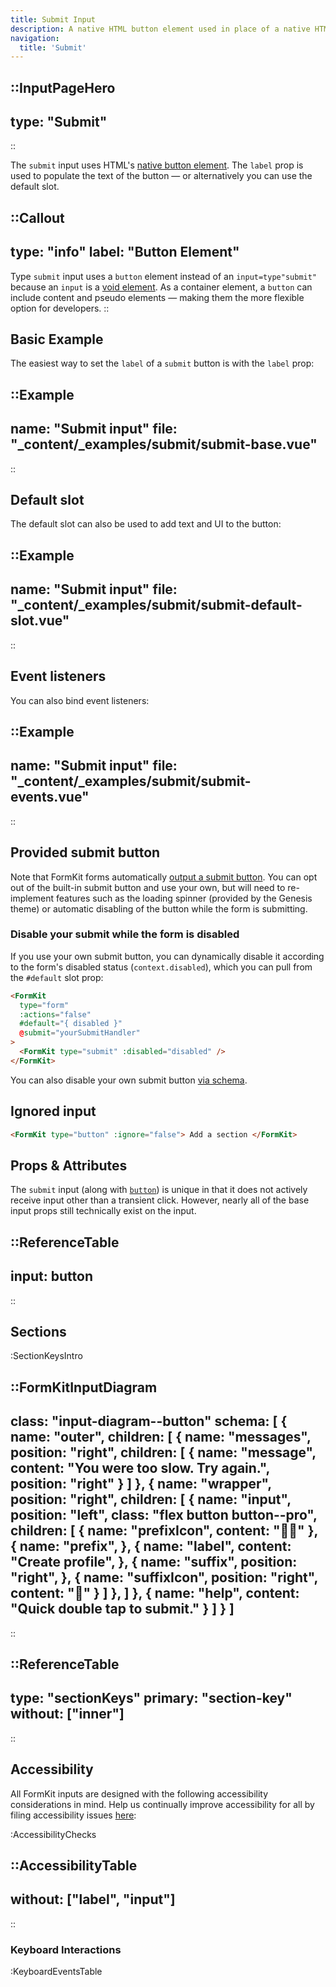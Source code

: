 ```yaml
---
title: Submit Input
description: A native HTML button element used in place of a native HTML submit input.
navigation:
  title: 'Submit'
---
```


::InputPageHero
---
type: "Submit"
---
::

The `submit` input uses HTML's [native button element](https://developer.mozilla.org/en-US/docs/Web/HTML/Element/button). The `label` prop is used to populate the text of the button — or alternatively you can use the default slot.

::Callout
---
type: "info"
label: "Button Element"
---
Type <code>submit</code> input uses a <code>button</code> element instead of an <code>input=type"submit"</code> because an <code>input</code> is a <a href="https://developer.mozilla.org/en-US/docs/Glossary/Void_element" title="Void element">void element</a>. As a container element, a <code>button</code> can include content and pseudo elements — making them the more flexible option for developers.
::

## Basic Example

The easiest way to set the `label` of a `submit` button is with the `label` prop:

::Example
---
name: "Submit input"
file: "_content/_examples/submit/submit-base.vue"
---
::


## Default slot

The default slot can also be used to add text and UI to the button:

::Example
---
name: "Submit input"
file: "_content/_examples/submit/submit-default-slot.vue"
---
::


## Event listeners

You can also bind event listeners:

::Example
---
name: "Submit input"
file: "_content/_examples/submit/submit-events.vue"
---
::


## Provided submit button

Note that FormKit forms automatically [output a submit button](/inputs/form#provided-submit-button). You can opt out of the built-in submit button and use your own, but will need to re-implement features such as the loading spinner (provided by the Genesis theme) or automatic disabling of the button while the form is submitting.

### Disable your submit while the form is disabled

If you use your own submit button, you can dynamically disable it according to the form's disabled status (`context.disabled`), which you can pull from the `#default` slot prop:

```html
<FormKit
  type="form"
  :actions="false"
  #default="{ disabled }"
  @submit="yourSubmitHandler"
>
  <FormKit type="submit" :disabled="disabled" />
</FormKit>
```

You can also disable your own submit button [via schema](https://formkit.link/6e6d3e9b251a3662af15bd0c1c55e4be).

## Ignored input

<ignored-input-docs></ignored-input-docs>

```html
<FormKit type="button" :ignore="false"> Add a section </FormKit>
```

## Props & Attributes

The `submit` input (along with [`button`](/inputs/button)) is unique in that it does not actively receive input other than a transient click. However, nearly all of the base input props still technically exist on the input.

::ReferenceTable
---
input: button
---
::


## Sections

:SectionKeysIntro

::FormKitInputDiagram
---
class: "input-diagram--button"
schema: [
  {
    name: "outer",
    children: [
      {
        name: "messages",
        position: "right",
        children: [
          {
            name: "message",
            content: "You were too slow. Try again.",
            position: "right"
          }
        ]
      },
      {
        name: "wrapper",
        position: "right",
        children: [
          {
            name: "input",
            position: "left",
            class: "flex button button--pro",
            children: [
              {
                name: "prefixIcon",
                content: "🧑‍🦰"
              },
              {
                name: "prefix",
              },
              {
                name: "label",
                content: "Create profile",
              },
              {
                name: "suffix",
                position: "right",
              },
              {
                name: "suffixIcon",
                position: "right",
                content: "🚀"
              }
            ]
          },
        ]
      },
      {
        name: "help",
        content: "Quick double tap to submit."
      }
    ]
  }
]
---
::

::ReferenceTable
---
type: "sectionKeys"
primary: "section-key"
without: ["inner"]
---
::

## Accessibility

All FormKit inputs are designed with the following accessibility considerations in mind. Help us continually improve accessibility for all by filing accessibility issues [here](https://github.com/formkit/formkit/issues/new?assignees=&labels=%F0%9F%90%9B+bug-report%2C%E2%9B%91+Needs+triage&projects=&template=bug-report.yml): 

:AccessibilityChecks

::AccessibilityTable
---
without: ["label", "input"]
---
::

### Keyboard Interactions

:KeyboardEventsTable